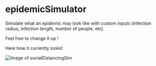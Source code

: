 # epidemicSimulator
Simulate what an epidemic may look like with custom inputs (infection radius, infection length, number of people, etc)




Feel free to change it up !



Here how it currently looks!

![Image of socialDistancingSim ](C:\Users\mario\Desktop\SocialDist.png)


